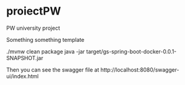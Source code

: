 # proiectPW
PW university project

Something something template

./mvnw clean package
java -jar target/gs-spring-boot-docker-0.0.1-SNAPSHOT.jar

Then you can see the swagger file at http://localhost:8080/swagger-ui/index.html
